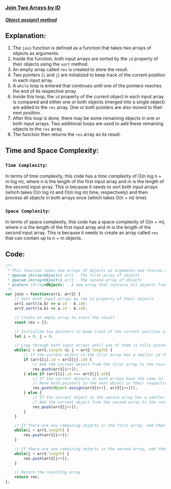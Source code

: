 ### [Join Two Arrays by ID](https://leetcode.com/problems/join-two-arrays-by-id/description/)

##### [Object.assign() method](https://www.geeksforgeeks.org/javascript-object-assign-method/)

## Explanation:
1. The `join` function is defined as a function that takes two arrays of objects as arguments.
2. Inside the function, both input arrays are sorted by the `id` property of their objects using the `sort` method.
3. An empty array called `res` is created to store the result.
4. Two pointers (`i` and `j`) are initialized to keep track of the current position in each input array.
5. A `while` loop is entered that continues until one of the pointers reaches the end of its respective array.
6. Inside this loop, the `id` property of the current object in each input array is compared and either one or both objects (merged into a single object) are added to the `res` array. One or both pointers are also moved to their next position.
7. After this loop is done, there may be some remaining objects in one or both input arrays. Two additional loops are used to add these remaining objects to the `res` array.
8. The function then returns the `res` array as its result.

## Time and Space Complexity:
### `Time Complexity`:
In terms of time complexity, this code has a time complexity of O(n log n + m log m), where n is the length of the first input array and m is the length of the second input array. This is because it needs to sort both input arrays (which takes O(n log n) and O(m log m) time, respectively) and then process all objects in both arrays once (which takes O(n + m) time).

### `Space Complexity`:
In terms of space complexity, this code has a space complexity of O(n + m), where n is the length of the first input array and m is the length of the second input array. This is because it needs to create an array called `res` that can contain up to n + m objects.

## Code:
```js
/**
 * This function takes two arrays of objects as arguments and returns a new array that contains all objects from both input arrays, merged by their id property.
 * @param {Array<Object>} arr1 - The first array of objects
 * @param {Array<Object>} arr2 - The second array of objects
 * @return {Array<Object>} - A new array that contains all objects from both input arrays, merged by their id property
 */
var join = function(arr1, arr2) {
    // Sort both input arrays by the id property of their objects
    arr1.sort((a,b) => a.id - b.id);
    arr2.sort((a,b) => a.id - b.id);

    // Create an empty array to store the result
    const res = [];

    // Initialize two pointers to keep track of the current position in each input array
    let i = 0, j = 0;

    // Loop through both input arrays until one of them is fully processed
    while(i < arr1.length && j < arr2.length) {
        // If the current object in the first array has a smaller id than the current object in the second array
        if (arr1[i].id < arr2[j].id) {
            // Add the current object from the first array to the result and move its pointer to the next object
            res.push(arr1[i++]);
        } else if (arr1[i].id === arr2[j].id){
            // If the current objects in both arrays have the same id, merge them into a single object and add it to the result
            // Move both pointers to the next object in their respective arrays
            res.push(Object.assign(arr1[i++], arr2[j++]));
        } else {
            // If the current object in the second array has a smaller id than the current object in the first array
            // Add the current object from the second array to the result and move its pointer to the next object
            res.push(arr2[j++]);
        }
    }

    // If there are any remaining objects in the first array, add them to the result
    while(i < arr1.length) {
        res.push(arr1[i++]);
    }

    // If there are any remaining objects in the second array, add them to the result
    while(j < arr2.length) {
        res.push(arr2[j++]);
    }

    // Return the resulting array
    return res;
};

```
